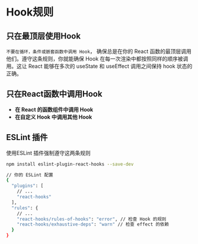 # Hook规则
## 只在最顶层使用Hook
`不要在循环，条件或嵌套函数中调用 Hook`， 确保总是在你的 React 函数的最顶层调用他们。遵守这条规则，你就能确保 Hook 在每一次渲染中都按照同样的顺序被调用。这让 React 能够在多次的 useState 和 useEffect 调用之间保持 hook 状态的正确。

## 只在React函数中调用Hook
- **在 React 的函数组件中调用 Hook**  
- **在自定义 Hook 中调用其他 Hook**  

## ESLint 插件
使用ESLint 插件强制遵守这两条规则

```bash
npm install eslint-plugin-react-hooks --save-dev
```

```bash
// 你的 ESLint 配置
{
  "plugins": [
    // ...
    "react-hooks"
  ],
  "rules": {
    // ...
    "react-hooks/rules-of-hooks": "error", // 检查 Hook 的规则
    "react-hooks/exhaustive-deps": "warn" // 检查 effect 的依赖
  }
}
```